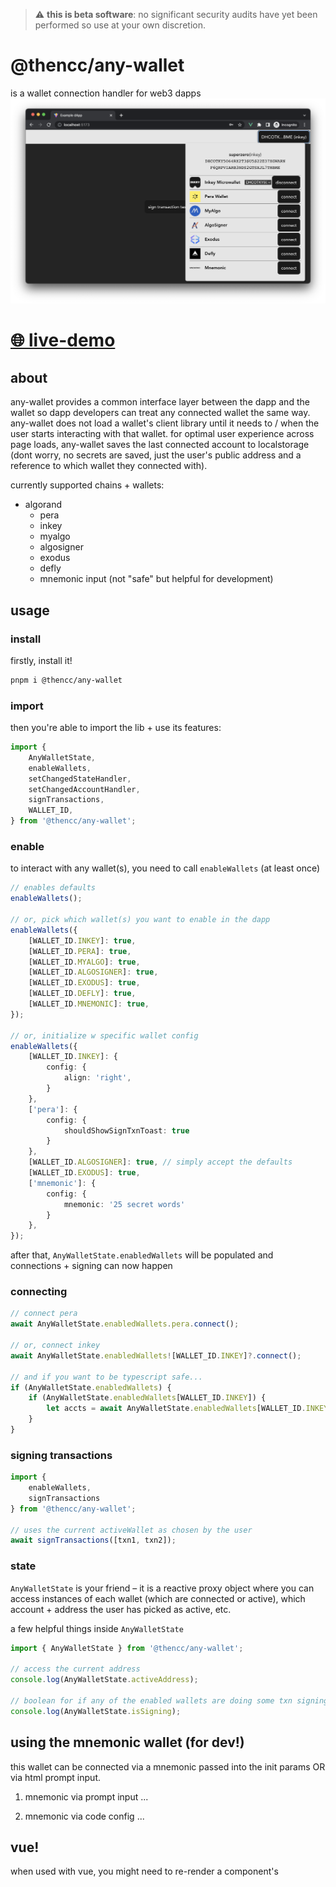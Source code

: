 > ⚠️ **this is beta software**: no significant security audits have yet been performed so use at your own discretion.


# @thencc/any-wallet
is a wallet connection handler for web3 dapps
![](./any-wallet-screenshot.png)

# [🌐 live-demo](https://thencc.github.io/any-wallet/)


## about
any-wallet provides a common interface layer between the dapp and the wallet so dapp developers can treat any connected wallet the same way. any-wallet does not load a wallet's client library until it needs to / when the user starts interacting with that wallet. for optimal user experience across page loads, any-wallet saves the last connected account to localstorage (dont worry, no secrets are saved, just the user's public address and a reference to which wallet they connected with).

currently supported chains + wallets:
- algorand
	- pera
	- inkey
	- myalgo
	- algosigner
	- exodus
	- defly
	- mnemonic input (not "safe" but helpful for development)


## usage

### install
firstly, install it!
```bash
pnpm i @thencc/any-wallet
```

### import
then you're able to import the lib + use its features:
```ts
import {
	AnyWalletState,
	enableWallets,
	setChangedStateHandler,
	setChangedAccountHandler,
	signTransactions,
	WALLET_ID,
} from '@thencc/any-wallet';
```

### enable
to interact with any wallet(s), you need to call `enableWallets` (at least once)
```ts
// enables defaults
enableWallets();

// or, pick which wallet(s) you want to enable in the dapp
enableWallets({
	[WALLET_ID.INKEY]: true,
	[WALLET_ID.PERA]: true,
	[WALLET_ID.MYALGO]: true,
	[WALLET_ID.ALGOSIGNER]: true,
	[WALLET_ID.EXODUS]: true,
	[WALLET_ID.DEFLY]: true,
	[WALLET_ID.MNEMONIC]: true,
});

// or, initialize w specific wallet config
enableWallets({
	[WALLET_ID.INKEY]: {
		config: {
			align: 'right',
		}
	},
	['pera']: {
		config: {
			shouldShowSignTxnToast: true
		}
	},
	[WALLET_ID.ALGOSIGNER]: true, // simply accept the defaults
	[WALLET_ID.EXODUS]: true,
	['mnemonic']: {
		config: {
			mnemonic: '25 secret words'
		}
	},
});
```

after that, `AnyWalletState.enabledWallets` will be populated and connections + signing can now happen

### connecting
```ts
// connect pera
await AnyWalletState.enabledWallets.pera.connect();

// or, connect inkey
await AnyWalletState.enabledWallets![WALLET_ID.INKEY]?.connect();

// and if you want to be typescript safe...
if (AnyWalletState.enabledWallets) {
	if (AnyWalletState.enabledWallets[WALLET_ID.INKEY]) {
		let accts = await AnyWalletState.enabledWallets[WALLET_ID.INKEY].connect();
	}
}
```

### signing transactions
```ts
import {
	enableWallets,
	signTransactions
} from '@thencc/any-wallet';

// uses the current activeWallet as chosen by the user
await signTransactions([txn1, txn2]);
```


### state
`AnyWalletState` is your friend – it is a reactive proxy object where you can access instances of each wallet (which are connected or active), which account + address the user has picked as active, etc.

a few helpful things inside `AnyWalletState`
```ts
import { AnyWalletState } from '@thencc/any-wallet';

// access the current address
console.log(AnyWalletState.activeAddress);

// boolean for if any of the enabled wallets are doing some txn signing
console.log(AnyWalletState.isSigning);
```


## using the mnemonic wallet (for dev!)
this wallet can be connected via a mnemonic passed into the init params OR via html prompt input.
1. mnemonic via prompt input
...

2. mnemonic via code config
...



## vue!
when used with vue, you might need to re-render a component's <template> computations if you are displaying information stored in `AnyWalletState` because these deep object changes arent tracked by the vue runtime. for this, there are 2 helpful functions: `setChangedAccountHandler` and `setChangedStateHandler` which allow you to define a callback when say the active account changes or when anything in the state tree changes.

```ts
import {
	AnyWalletState,
	setChangedStateHandler,
} from '@thencc/any-wallet';

// then in the vue component's mounted or setup hook you would add:
export default defineComponent({
	mounted() {
		setChangedStateHandler(
			() => this.$forceUpdate()
		);
	},
});
```


## Notes
- this lib handles txn signing and is supposed to be used in conjuction with a lib that does txn construction + submitting (we recommend `@thencc/algonautjs` though `algosdk` works as well)
- some wallets (like defly/pera) require that the mobile app is set to the same net (testnet/mainnet) as requested for signing by the dapp
- ...


## Attributions

big thanks to txnlab/use-wallet for developing the react groundwork for this pkg
